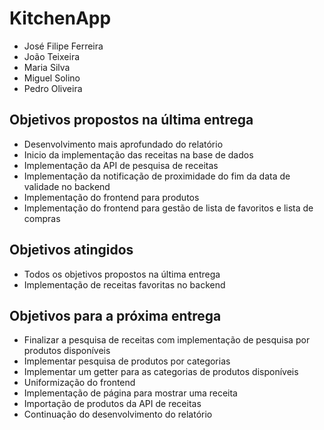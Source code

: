 # KitchenApp

- José Filipe Ferreira
- João Teixeira
- Maria Silva
- Miguel Solino
- Pedro Oliveira

## Objetivos propostos na última entrega

- Desenvolvimento mais aprofundado do relatório
- Inicio da implementação das receitas na base de dados
- Implementação da API de pesquisa de receitas
- Implementação da notificação de proximidade do fim da data de validade no backend
- Implementação do frontend para produtos
- Implementação do frontend para gestão de lista de favoritos e lista de compras

## Objetivos atingidos

- Todos os objetivos propostos na última entrega
- Implementação de receitas favoritas no backend

## Objetivos para a próxima entrega
- Finalizar a pesquisa de receitas com implementação de pesquisa por produtos
    disponíveis
- Implementar pesquisa de produtos por categorias
- Implementar um getter para as categorias de produtos disponíveis
- Uniformização do frontend
- Implementação de página para mostrar uma receita
- Importação de produtos da API de receitas
- Continuação do desenvolvimento do relatório

